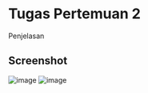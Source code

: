 # Tugas Pertemuan 2
Penjelasan


## Screenshot

![image](https://github.com/user-attachments/assets/77192c2c-6f33-4113-8427-3ad4222364f6)
![image](https://github.com/user-attachments/assets/896e04f2-d002-4277-9704-bf920add0aee)



